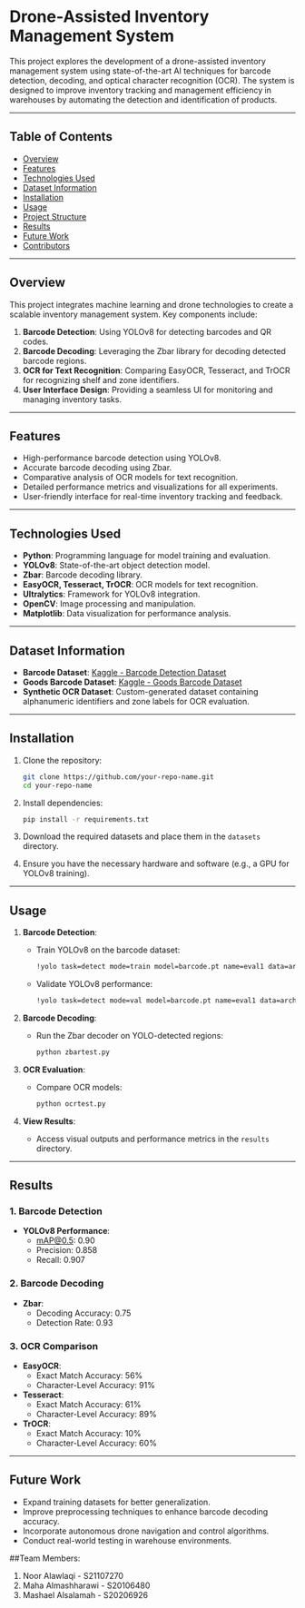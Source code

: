 # Drone-Assisted Inventory Management System

This project explores the development of a drone-assisted inventory management system using state-of-the-art AI techniques for barcode detection, decoding, and optical character recognition (OCR). The system is designed to improve inventory tracking and management efficiency in warehouses by automating the detection and identification of products.

---

## Table of Contents
- [Overview](#overview)
- [Features](#features)
- [Technologies Used](#technologies-used)
- [Dataset Information](#dataset-information)
- [Installation](#installation)
- [Usage](#usage)
- [Project Structure](#project-structure)
- [Results](#results)
- [Future Work](#future-work)
- [Contributors](#contributors)

---

## Overview
This project integrates machine learning and drone technologies to create a scalable inventory management system. Key components include:
1. **Barcode Detection**: Using YOLOv8 for detecting barcodes and QR codes.
2. **Barcode Decoding**: Leveraging the Zbar library for decoding detected barcode regions.
3. **OCR for Text Recognition**: Comparing EasyOCR, Tesseract, and TrOCR for recognizing shelf and zone identifiers.
4. **User Interface Design**: Providing a seamless UI for monitoring and managing inventory tasks.

---

## Features
- High-performance barcode detection using YOLOv8.
- Accurate barcode decoding using Zbar.
- Comparative analysis of OCR models for text recognition.
- Detailed performance metrics and visualizations for all experiments.
- User-friendly interface for real-time inventory tracking and feedback.

---

## Technologies Used
- **Python**: Programming language for model training and evaluation.
- **YOLOv8**: State-of-the-art object detection model.
- **Zbar**: Barcode decoding library.
- **EasyOCR, Tesseract, TrOCR**: OCR models for text recognition.
- **Ultralytics**: Framework for YOLOv8 integration.
- **OpenCV**: Image processing and manipulation.
- **Matplotlib**: Data visualization for performance analysis.

---

## Dataset Information
- **Barcode Dataset**: [Kaggle - Barcode Detection Dataset](https://www.kaggle.com/datasets/kushagrapandya/barcode-detection)
- **Goods Barcode Dataset**: [Kaggle - Goods Barcode Dataset](https://www.kaggle.com/datasets/kniazandrew/ru-goods-barcodes)
- **Synthetic OCR Dataset**: Custom-generated dataset containing alphanumeric identifiers and zone labels for OCR evaluation.

---

## Installation
1. Clone the repository:
    ```bash
    git clone https://github.com/your-repo-name.git
    cd your-repo-name
    ```
2. Install dependencies:
    ```bash
    pip install -r requirements.txt
    ```

3. Download the required datasets and place them in the `datasets` directory.

4. Ensure you have the necessary hardware and software (e.g., a GPU for YOLOv8 training).

---

## Usage
1. **Barcode Detection**:
   - Train YOLOv8 on the barcode dataset:
     ```bash
     !yolo task=detect mode=train model=barcode.pt name=eval1 data=archive/data.yaml
     ```
   - Validate YOLOv8 performance:
     ```bash
     !yolo task=detect mode=val model=barcode.pt name=eval1 data=archive/data.yaml
     ```

2. **Barcode Decoding**:
   - Run the Zbar decoder on YOLO-detected regions:
     ```python
     python zbartest.py
     ```

3. **OCR Evaluation**:
   - Compare OCR models:
     ```python
     python ocrtest.py
     ```

4. **View Results**:
   - Access visual outputs and performance metrics in the `results` directory.

---
## Results
### 1. Barcode Detection
- **YOLOv8 Performance**:
  - mAP@0.5: 0.90
  - Precision: 0.858
  - Recall: 0.907

### 2. Barcode Decoding
- **Zbar**:
  - Decoding Accuracy: 0.75
  - Detection Rate: 0.93

### 3. OCR Comparison
- **EasyOCR**:
  - Exact Match Accuracy: 56%
  - Character-Level Accuracy: 91%
- **Tesseract**:
  - Exact Match Accuracy: 61%
  - Character-Level Accuracy: 89%
- **TrOCR**:
  - Exact Match Accuracy: 10%
  - Character-Level Accuracy: 60%

---

## Future Work
- Expand training datasets for better generalization.
- Improve preprocessing techniques to enhance barcode decoding accuracy.
- Incorporate autonomous drone navigation and control algorithms.
- Conduct real-world testing in warehouse environments.

##Team Members:
1. Noor Alawlaqi - S21107270
2. Maha Almashharawi - S20106480
3. Mashael Alsalamah - S20206926


